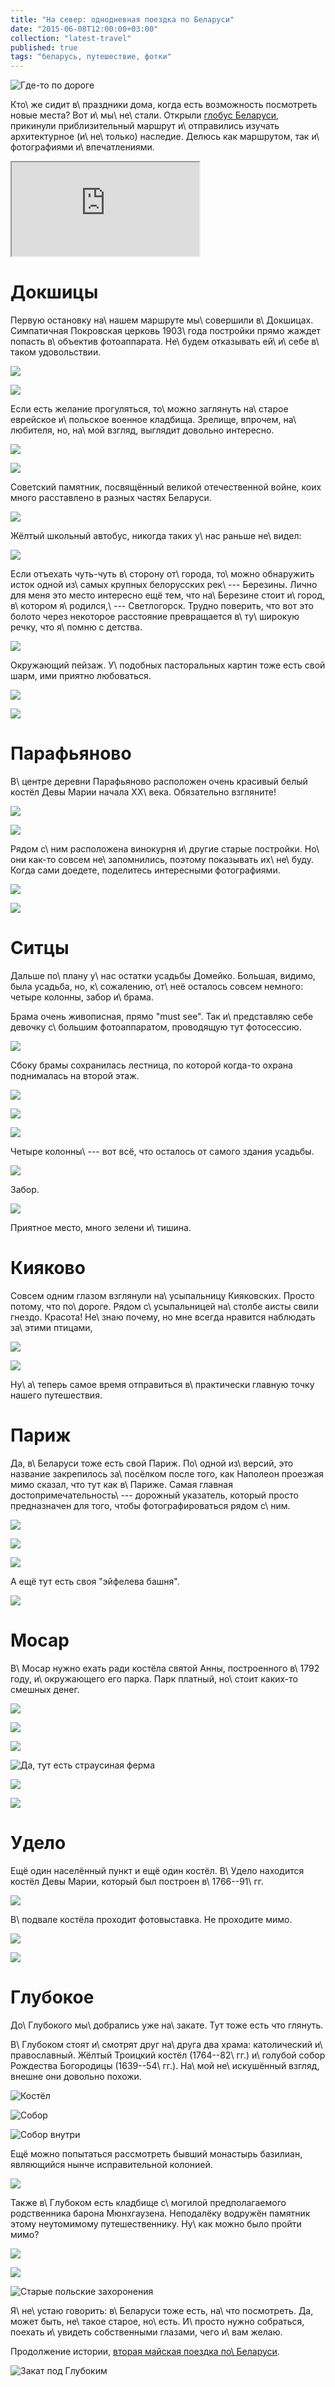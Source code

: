```yaml
---
title: "На север: однодневная поездка по Беларуси"
date: "2015-06-08T12:00:00+03:00"
collection: "latest-travel"
published: true
tags: "беларусь, путешествие, фотки"
---
```


![Где-то по дороге](/images/travel/2015-05-belarus/belarus-1-cover.jpg)

Кто\ же сидит в\ праздники дома, когда есть возможность посмотреть новые места? Вот и\ мы\ не\ стали. Открыли [глобус 
Беларуси][globus], прикинули приблизительный маршрут и\ отправились изучать архитектурное (и\ не\ только) наследие. 
Делюсь как маршрутом, так и\ фотографиями и\ впечатлениями.

<!--more-->

<div class="figure"><div class="embed-responsive embed-responsive-16by9">
<iframe src="https://www.google.com/maps/d/embed?mid=zTQrk0UsHD-w.kJ7CB88-uCNg" allowfullscreen="allowfullscreen" class="img-polaroid embed-responsive-item"></iframe>
</div></div>

# Докшицы

Первую остановку на\ нашем маршруте мы\ совершили в\ Докшицах. Симпатичная Покровская церковь 1903\ года постройки прямо 
жаждет попасть в\ объектив фотоаппарата. Не\ будем отказывать ей\ и\ себе в\ таком удовольствии.

![](/images/travel/2015-05-belarus/dokshicy-church-1.jpg)

![](/images/travel/2015-05-belarus/dokshicy-church-2.jpg)

Если есть желание прогуляться, то\ можно заглянуть на\ старое еврейское и\ польское военное кладбища. Зрелище, впрочем, 
на\ любителя, но, на\ мой взгляд, выглядит довольно интересно.

![](/images/travel/2015-05-belarus/dokshicy-graveyard-1.jpg)

![](/images/travel/2015-05-belarus/dokshicy-graveyard-2.jpg)

Советский памятник, посвящённый великой отечественной войне, коих много расставлено в разных частях Беларуси.

![](/images/travel/2015-05-belarus/dokshicy-soviet-memorial.jpg)

Жёлтый школьный автобус, никогда таких у\ нас раньше не\ видел:

![](/images/travel/2015-05-belarus/dokshicy-yellow-school-bus.jpg)

Если отъехать чуть-чуть в\ сторону от\ города, то\ можно обнаружить исток одной из\ самых крупных белорусских рек\ --- 
Березины. Лично для меня это место интересно ещё тем, что на\ Березине стоит и\ город, в\ котором я\ родился,\ --- 
Светлогорск. Трудно поверить, что вот это болото через некоторое расстояние превращается в\ ту\ широкую речку, что 
я\ помню с детства.

![](/images/travel/2015-05-belarus/dokshicy-berezina-source-1.jpg)

Окружающий пейзаж. У\ подобных пасторальных картин тоже есть свой шарм, ими приятно любоваться.

![](/images/travel/2015-05-belarus/dokshicy-berezina-source-2.jpg)

![](/images/travel/2015-05-belarus/dokshicy-berezina-source-3.jpg)

# Парафьяново

В\ центре деревни Парафьяново расположен очень красивый белый костёл Девы Марии начала XX\ века. Обязательно взгляните!

![](/images/travel/2015-05-belarus/parafianovo-church-1.jpg)

![](/images/travel/2015-05-belarus/parafianovo-church-2.jpg)

Рядом с\ ним расположена винокурня и\ другие старые постройки. Но\ они как-то совсем не\ запомнились, поэтому показывать 
их\ не\ буду. Когда сами доедете, поделитесь интересными фотографиями.

![](/images/travel/2015-05-belarus/parafianovo-1.jpg)

![](/images/travel/2015-05-belarus/parafianovo-2.jpg)

# Ситцы

Дальше по\ плану у\ нас остатки усадьбы Домейко. Большая, видимо, была усадьба, но, к\ сожалению, от\ неё осталось 
совсем немного: четыре колонны, забор и\ брама.

Брама очень живописная, прямо "must see". Так и\ представляю себе девочку с\ большим фотоаппаратом, проводящую тут 
фотосессию.

![](/images/travel/2015-05-belarus/sitcy-brama-1.jpg)

Сбоку брамы сохранилась лестница, по которой когда-то охрана поднималась на второй этаж.

![](/images/travel/2015-05-belarus/sitcy-brama-2.jpg)

![](/images/travel/2015-05-belarus/sitcy-brama-3.jpg)

![](/images/travel/2015-05-belarus/sitcy-brama-4.jpg)

Четыре колонны\ --- вот всё, что осталось от самого здания усадьбы.

![](/images/travel/2015-05-belarus/sitcy-columns.jpg)

Забор.

![](/images/travel/2015-05-belarus/sitcy-fence.jpg)

Приятное место, много зелени и\ тишина. 

# Кияково

Совсем одним глазом взглянули на\ усыпальницу Кияковских. Просто потому, что по\ дороге. Рядом с\ усыпальницей 
на\ столбе  аисты свили гнездо. Красота! Не\ знаю почему, но мне всегда нравится наблюдать за\ этими птицами, 

![](/images/travel/2015-05-belarus/kiakovo-grave.jpg)

![](/images/travel/2015-05-belarus/kiakovo-stork.jpg)

Ну\ а\ теперь самое время отправиться в\ практически главную точку нашего путешествия.

# Париж

Да, в\ Беларуси тоже есть свой Париж. По\ одной из\ версий, это название закрепилось за\ посёлком после того, как 
Наполеон проезжая мимо сказал, что тут как в\ Париже. Самая главная достопримечательность\ --- дорожный указатель, 
который просто предназначен для того, чтобы фотографироваться рядом с\ ним.

![](/images/travel/2015-05-belarus/paris-sign-1.jpg)

![](/images/travel/2015-05-belarus/paris-sign-2.jpg)

![](/images/travel/2015-05-belarus/paris-sign-3.jpg)

А ещё тут есть своя "эйфелева башня".

![](/images/travel/2015-05-belarus/paris-eiffel-tower.jpg)

# Мосар

В\ Мосар нужно ехать ради костёла святой Анны, построенного в\ 1792 году, и\ окружающего его парка. Парк платный, 
но\ стоит каких-то смешных денег.

![](/images/travel/2015-05-belarus/mosar-church.jpg)

![](/images/travel/2015-05-belarus/mosar-park-1.jpg)

![](/images/travel/2015-05-belarus/mosar-park-2.jpg)

![Да, тут есть страусиная ферма](/images/travel/2015-05-belarus/mosar-park-3.jpg)

![](/images/travel/2015-05-belarus/mosar-park-4.jpg)

![](/images/travel/2015-05-belarus/mosar-park-5.jpg)

# Удело

Ещё один населённый пункт и ещё один костёл. В\ Удело находится костёл Девы Марии, который был построен в\ 1766--91\ гг.
 
![](/images/travel/2015-05-belarus/udelo-1.jpg)

В\ подвале костёла проходит фотовыставка. Не проходите мимо.

![](/images/travel/2015-05-belarus/udelo-2.jpg)

![](/images/travel/2015-05-belarus/udelo-3.jpg)

# Глубокое

До\ Глубокого мы\ добрались уже на\ закате. Тут тоже есть что глянуть.

В\ Глубоком стоят и\ смотрят друг на\ друга два храма: католический и\ православный. Жёлтый Троицкий костёл 
(1764--82\ гг.) и\ голубой собор Рождества Богородицы (1639--54\ гг.). На\ мой не\ искушённый взгляд, внешне они довольно 
похожи.

![Костёл](/images/travel/2015-05-belarus/glubokoe-church-1.jpg)

![Собор](/images/travel/2015-05-belarus/glubokoe-church-2.jpg)

![Собор внутри](/images/travel/2015-05-belarus/glubokoe-church-3.jpg)

Ещё можно попытаться рассмотреть бывший монастырь базилиан, являющийся нынче исправительной колонией.

![](/images/travel/2015-05-belarus/glubokoe-monastery.jpg)

Также в\ Глубоком есть кладбище с\ могилой предполагаемого родственника барона Мюнхгаузена. Неподалёку водружён 
памятник этому неутомимому путешественнику. Ну\ как можно было пройти мимо?

![](/images/travel/2015-05-belarus/glubokoe-statue.jpg)

![](/images/travel/2015-05-belarus/glubokoe-graveyard-1.jpg)

![Старые польские захоронения](/images/travel/2015-05-belarus/glubokoe-graveyard-2.jpg)

Я\ не\ устаю говорить: в\ Беларуси тоже есть, на\ что посмотреть. Да, может быть, не\ такое старое, но\ есть. И\ просто 
нужно собраться, поехать и\ увидеть собственными глазами, чего и\ вам желаю.

Продолжение истории, [вторая майская поездка по\ Беларуси][part-2].

![Закат под Глубоким](/images/travel/2015-05-belarus/glubokoe-sunset.jpg)

[globus]: http://globus.tut.by/
[part-2]: /post/belarus-2015-2/ 
